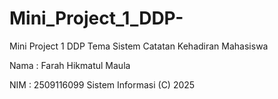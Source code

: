 # Mini_Project_1_DDP-
Mini Project 1 DDP Tema Sistem Catatan Kehadiran Mahasiswa
  
Nama : Farah Hikmatul Maula

NIM  : 2509116099
Sistem Informasi (C) 2025 
